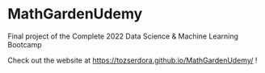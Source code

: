 # MathGardenUdemy
Final project of the Complete 2022 Data Science &amp; Machine Learning Bootcamp

Check out the website at https://tozserdora.github.io/MathGardenUdemy/ !
